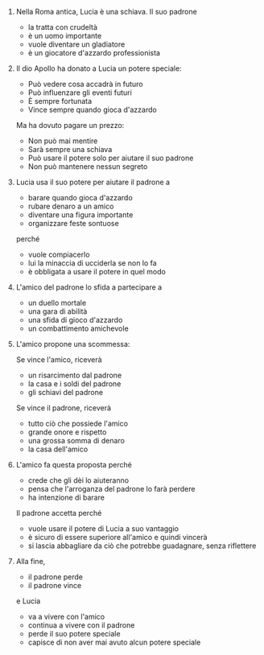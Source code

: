 ---
---

1. Nella Roma antica, Lucia è una schiava. Il suo padrone

   * la tratta con crudeltà
   * è un uomo importante
   * vuole diventare un gladiatore
   * è un giocatore d'azzardo professionista

2. Il dio Apollo ha donato a Lucia un potere speciale:

   * Può vedere cosa accadrà in futuro
   * Può influenzare gli eventi futuri
   * È sempre fortunata
   * Vince sempre quando gioca d'azzardo

   Ma ha dovuto pagare un prezzo:

   * Non può mai mentire
   * Sarà sempre una schiava
   * Può usare il potere solo per aiutare il suo padrone
   * Non può mantenere nessun segreto

3. Lucia usa il suo potere per aiutare il padrone a

   * barare quando gioca d'azzardo
   * rubare denaro a un amico
   * diventare una figura importante
   * organizzare feste sontuose

   perché

   * vuole compiacerlo
   * lui la minaccia di ucciderla se non lo fa
   * è obbligata a usare il potere in quel modo

4. L'amico del padrone lo sfida a partecipare a

   * un duello mortale
   * una gara di abilità
   * una sfida di gioco d'azzardo
   * un combattimento amichevole

5. L'amico propone una scommessa:

   Se vince l'amico, riceverà

   * un risarcimento dal padrone
   * la casa e i soldi del padrone
   * gli schiavi del padrone

   Se vince il padrone, riceverà

   * tutto ciò che possiede l'amico
   * grande onore e rispetto
   * una grossa somma di denaro
   * la casa dell'amico

6. L'amico fa questa proposta perché

   * crede che gli dèi lo aiuteranno
   * pensa che l'arroganza del padrone lo farà perdere
   * ha intenzione di barare

   Il padrone accetta perché

   * vuole usare il potere di Lucia a suo vantaggio
   * è sicuro di essere superiore all'amico e quindi vincerà
   * si lascia abbagliare da ciò che potrebbe guadagnare, senza riflettere

7. Alla fine,

   * il padrone perde
   * il padrone vince

   e Lucia

   * va a vivere con l'amico
   * continua a vivere con il padrone
   * perde il suo potere speciale
   * capisce di non aver mai avuto alcun potere speciale
